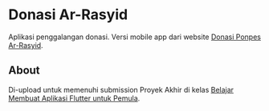 # Donasi Ar-Rasyid

Aplikasi penggalangan donasi. Versi mobile app dari website
[Donasi Ponpes Ar-Rasyid](https://donasi.arrasyid.ponpes.id/).

## About

Di-upload untuk memenuhi submission Proyek Akhir di kelas
[Belajar Membuat Aplikasi Flutter untuk Pemula](https://www.dicoding.com/academies/159).
